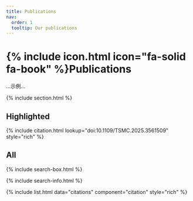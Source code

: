 ```yaml
---
title: Publications
nav:
  order: 1
  tooltip: Our publications
---
```


# {% include icon.html icon="fa-solid fa-book" %}Publications

...示例...

{% include section.html %}

## Highlighted

{% include citation.html lookup="doi:10.1109/TSMC.2025.3561509" style="rich" %}

## All

{% include search-box.html %}

{% include search-info.html %}

{% include list.html data="citations" component="citation" style="rich" %}
